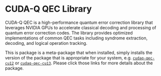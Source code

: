 # CUDA-Q QEC Library

CUDA-Q QEC is a high-performance quantum error correction library that leverages
NVIDIA GPUs to accelerate classical decoding and processing of quantum error
correction codes. The library provides optimized implementations of common QEC
tasks including syndrome extraction, decoding, and logical operation tracking.

This is package is a meta-package that when installed, simply installs the
version of the package that is appropriate for your system, e.g.
[`cudaq-qec-cu12`](https://pypi.org/project/cudaq-qec-cu12/) or
[`cudaq-qec-cu13`](https://pypi.org/project/cudaq-qec-cu13/). Please click those
links for more details about the package.
